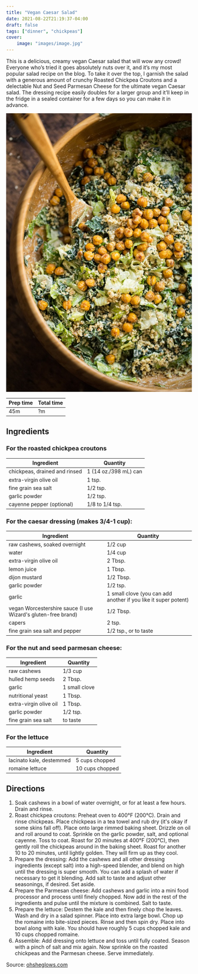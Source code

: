 ```yaml
---
title: "Vegan Caesar Salad"
date: 2021-08-22T21:19:37-04:00
draft: false
tags: ["dinner", "chickpeas"]
cover:
    image: "images/image.jpg"
---
```



This is a delicious, creamy vegan Caesar salad that will wow any crowd! Everyone who’s tried it goes absolutely nuts over it, and it’s my most popular salad recipe on the blog. To take it over the top, I garnish the salad with a generous amount of crunchy Roasted Chickpea Croutons and a delectable Nut and Seed Parmesan Cheese for the ultimate vegan Caesar salad. The dressing recipe easily doubles for a larger group and it’ll keep in the fridge in a sealed container for a few days so you can make it in advance.

![](images/image.jpg)

|Prep time|Total time|
--- | ---
|45m|?m|


## Ingredients

### For the roasted chickpea croutons

|Ingredient|Quantity|
--- | ---
chickpeas, drained and rinsed|1 (14 oz./398 mL) can 
extra-virgin olive oil|1 tsp. 
fine grain sea salt|1/2 tsp. 
garlic powder|1/2 tsp. 
cayenne pepper (optional)|1/8 to 1/4 tsp. 

### For the caesar dressing (makes 3/4-1 cup):
|Ingredient|Quantity|
--- | ---
raw cashews, soaked overnight|1/2 cup 
water|1/4 cup 
extra-virgin olive oil|2 Tbsp.
lemon juice|1 Tbsp. 
dijon mustard|1/2 Tbsp.
garlic powder|1/2 tsp. 
garlic |1 small clove (you can add another if you like it super potent)
vegan Worcestershire sauce (I use Wizard's gluten-free brand)|1/2 Tbsp. 
capers|2 tsp. 
fine grain sea salt and pepper|1/2 tsp., or to taste

### For the nut and seed parmesan cheese:

|Ingredient|Quantity|
--- | ---
raw cashews|1/3 cup 
hulled hemp seeds|2 Tbsp. 
garlic|1 small clove
nutritional yeast|1 Tbsp. 
extra-virgin olive oil|1 Tbsp. 
garlic powder|1/2 tsp. 
fine grain sea salt| to taste

### For the lettuce

|Ingredient|Quantity|
--- | ---
lacinato kale, destemmed| 5 cups chopped
romaine lettuce| 10 cups chopped


## Directions


1. Soak cashews in a bowl of water overnight, or for at least a few hours. Drain and rinse.
1. Roast chickpea croutons: Preheat oven to 400°F (200°C). Drain and rinse chickpeas. Place chickpeas in a tea towel and rub dry (it's okay if some skins fall off). Place onto large rimmed baking sheet. Drizzle on oil and roll around to coat. Sprinkle on the garlic powder, salt, and optional cayenne. Toss to coat. Roast for 20 minutes at 400°F (200°C), then gently roll the chickpeas around in the baking sheet. Roast for another 10 to 20 minutes, until lightly golden. They will firm up as they cool.
1. Prepare the dressing: Add the cashews and all other dressing ingredients (except salt) into a high-speed blender, and blend on high until the dressing is super smooth. You can add a splash of water if necessary to get it blending. Add salt to taste and adjust other seasonings, if desired. Set aside.
1. Prepare the Parmesan cheese: Add cashews and garlic into a mini food processor and process until finely chopped. Now add in the rest of the ingredients and pulse until the mixture is combined. Salt to taste.
1. Prepare the lettuce: Destem the kale and then finely chop the leaves. Wash and dry in a salad spinner. Place into extra large bowl. Chop up the romaine into bite-sized pieces. Rinse and then spin dry. Place into bowl along with kale. You should have roughly 5 cups chopped kale and 10 cups chopped romaine.
1. Assemble: Add dressing onto lettuce and toss until fully coated. Season with a pinch of salt and mix again. Now sprinkle on the roasted chickpeas and the Parmesan cheese. Serve immediately.


Source: [ohsheglows.com](https://ohsheglows.com/2014/11/24/crowd-pleasing-vegan-caesar-salad/)
